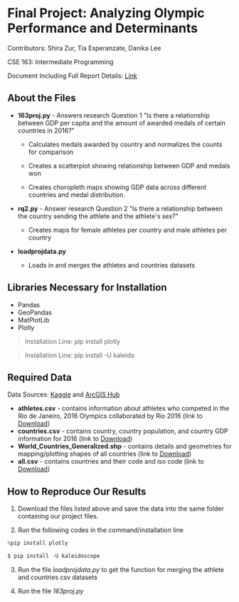 # Final Project: Analyzing Olympic Performance and Determinants 


Contributors: Shira Zur, Tia Esperanzate, Danika Lee

CSE 163: Intermediate Programming

Document Including Full Report Details: [Link](https://docs.google.com/document/d/1-WX610mWzgdk_J6iKu3qSaJfSawU6yLwcKdOqzOj058/edit)

## About the Files

* **163proj.py** - Answers research Question 1 "Is there a relationship between GDP per capita and the amount of awarded medals of
certain countries in 2016?"

    * Calculates medals awarded by country and normalizes
the counts for comparison

    * Creates a scatterplot showing
relationship between GDP and medals won
    * Creates
choropleth maps showing GDP data across different
countries and medal distribution.

* **rq2.py** - Answer research Question 2 "Is there a relationship between the country sending the athlete and the athlete's sex?"

    * Creates maps for female athletes per country and male athletes per country

* **loadprojdata.py**
    * Loads in and merges the athletes and countries datasets

## Libraries Necessary for Installation

* Pandas
* GeoPandas
* MatPlotLib
* Plotly
> Installation Line: pip install plotly

> Installation Line: pip install -U kaleido



## Required Data

Data Sources: [Kaggle](https://olympics.com/en/olympic-games/rio-2016) and [ArcGIS Hub](https://hub.arcgis.com/datasets/esri::world-countries-generalized/explore?location=-1.481530%2C-167.596765%2C1.98)

* **athletes.csv** - contains information about athletes who competed in the Rio de Janeiro, 2016 Olympics collaborated by Rio 2016 (link to [Download](https://www.kaggle.com/datasets/rio2016/olympic-games?select=athletes.csv))
* **countries.csv** - contains country, country population, and country GDP information for 2016 (link to [Download](https://www.kaggle.com/datasets/rio2016/olympic-games?select=countries.csv))
* **World_Countries_Generalized.shp** - contains details and geometries for mapping/plotting shapes of all countries (link to [Download](https://hub.arcgis.com/datasets/esri::world-countries-generalized/explore?location=-0.306120%2C12.403235%2C1.98))
* **all.csv** - contains countries and their code and iso code (link to [Download](https://github.com/lukes/ISO-3166-Countries-with-Regional-Codes/blob/master/all/all.csv))


## How to Reproduce Our Results
1. Download the files listed above and save the data into the same folder containing our project files.

2. Run the following codes in the command/installation line

```Python
%pip install plotly
```
```Python
$ pip install -U kaleidoscope
```

3. Run the file *loadprojdata.py* to get the function for merging the athlete and countries csv datasets

4. Run the file *163proj.py*
